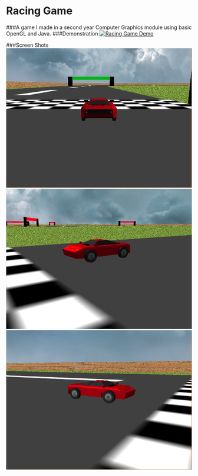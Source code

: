 # Racing Game
###A game I made in a second year Computer Graphics module using basic OpenGL and Java.
###Demonstration
[![Racing Game Demo](http://img.youtube.com/vi/6VeQYvPi9G0/0.jpg)](http://www.youtube.com/watch?v=6VeQYvPi9G0)

###Screen Shots
![Racing Game Image 1](https://github.com/BombayCinema/Portfolio/blob/master/media/Racing-Game1.png)
![Racing Game Image 2](https://github.com/BombayCinema/Portfolio/blob/master/media/Racing-Game2.png)
![Racing Game Image 3](https://github.com/BombayCinema/Portfolio/blob/master/media/Racing-Game3.png)
